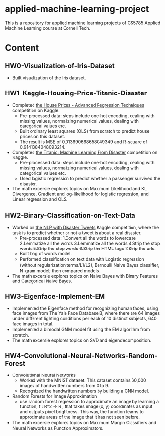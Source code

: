 # applied-machine-learning-project
This is a repository for applied machine learning projects of CS5785 Applied Machine Learning course at Cornell Tech. 

# Content
## HW0-Visualization-of-Iris-Dataset
* Built visualization of the Iris dataset.

## HW1-Kaggle-Housing-Price-Titanic-Disaster
* Completed [the House Prices - Advanced Regression Techniques](https://www.kaggle.com/c/house-prices-advanced-regression-techniques) competition on Kaggle.
    * Pre-processed data: steps include one-hot encoding, dealing with missing values, normalizing numerical values, dealing with categorical values etc.
    * Built ordinary least squares (OLS) from scratch to predict house prices on this dataset.
    * The result is MSE of 0.013690668658049349 and R-square of 0.9141384048093214.
* Completed [the Titanic: Machine Learning From Disaster](https://www.kaggle.com/c/titanic) competition on Kaggle.
    *  Pre-processed data: steps include one-hot encoding, dealing with missing values, normalizing numerical values, dealing with categorical values etc.
    *  Used logistic regression to predict whether a passenger survived the disaster.
* The math excersie explores topics on Maximum Likelihood and KL Divergence, Gradient and log-likelihood for logistic regression, and Linear regression and OLS.

## HW2-Binary-Classiﬁcation-on-Text-Data
* Worked on [the NLP with Disaster Tweets](https://www.kaggle.com/c/nlp-getting-started) Kaggle competition, where the task is to predict whether or not a tweet is about a real disaster.
    * Pre-processed data: 1.Convert all the words to lowercase 2.Lemmatize all the words 3.Lemmatize all the words 4.Strip the stop words 5.Strip the stop words 6.Strip the HTML tags 7.Strip the urls.
    * Built bag of words model.
    * Performed classiﬁcation on text data with Logistic regression (without regularization terms/L1/L2), Bernoulli Naive Bayes classiﬁer, N-gram model; then compared models.
* The math excersie explores topics on Naive Bayes with Binary Features and Categorical Naive Bayes.

## HW3-Eigenface-Implement-EM
* Implemented the Eigenface method for recognizing human faces, using face images from The Yale Face Database B, where there are 64 images under different lighting conditions per each of 10 distinct subjects, 640 face images in total.
* Implemented a bimodal GMM model ﬁt using the EM algorithm from scratch.
* The math excersie explores topics on SVD and eigendecomposition.

## HW4-Convolutional-Neural-Networks-Random-Forest
* Convolutional Neural Networks
    * Worked with the MNIST dataset. This dataset contains 60,000 images of handwritten numbers from 0 to 9.
    * Recognized the handwritten numbers by building a CNN model.
* Random Forests for Image Approximation
    * use random forest regression to approximate an image by learning a function, f : R^2 → R , that takes image (x, y) coordinates as input and outputs pixel brightness. This way, the function learns to approximate areas of the image that it has not seen before.
* The math excersie explores topics on Maximum Margin Classiﬁers and Neural Networks as Function Approximators.
